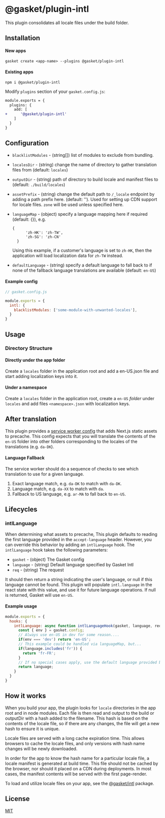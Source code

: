 # @gasket/plugin-intl

This plugin consolidates all locale files under the build folder.

## Installation

#### New apps

```
gasket create <app-name> --plugins @gasket/plugin-intl
```

#### Existing apps

```
npm i @gasket/plugin-intl
```

Modify `plugins` section of your `gasket.config.js`:

```diff
module.exports = {
  plugins: {
    add: [
+      '@gasket/plugin-intl'
    ]
  }
}
```

## Configuration

- `blacklistModules` - (string[]) list of modules to exclude from bundling.
- `localesDir` - (string) change the name of directory to gather translation
  files from (default: `locales`)
- `outputDir` - (string) path of directory to build locale and manifest files to
  (default: `./build/locales`)
- `assetPrefix` - (string) change the default path to `/_locale` endpoint by
  adding a path prefix here. (default: ''). Used for setting up CDN support for
  locale files. `zone` will be used unless specified here.
- `languageMap` - (object) specify a language mapping here if required (default:
  {}), e.g.

  ```
  {
        'zh-HK': 'zh-TW',
        'zh-SG': 'zh-CN'
    }
  ```

  Using this example, if a customer's language is set to `zh-HK`, then the
  application will load localization data for `zh-TW` instead.
- `defaultLanguage` - (string) specify a default language to fall back to if
  none of the fallback language translations are available (default: `en-US`)

#### Example config

```js
// gasket.config.js

module.exports = {
  intl: {
    blacklistModules: ['some-module-with-unwanted-locales'],
  }
}
```

## Usage

### Directory Structure

#### Directly under the app folder

Create a `locales` folder in the application root and add a en-US.json file and
start adding localization keys into it.

#### Under a namespace

Create a `locales` folder in the application root, create a `en-US` *folder*
under `locales` and add files `<namespace>.json` with localization keys.

## After translation

This plugin provides a [service worker config] that adds Next.js static assets
to precache. This config expects that you will translate the contents of the
`en-US` folder into other folders corresponding to the locales of the
translations (e.g. `da-DK`).

#### Language Fallback

The service worker should do a sequence of checks to see which translation to
use for a given language.

1. Exact language match, e.g. `da-DK` to match with `da-DK`.
2. Language match, e.g. `da-XX` to match with `da`.
3. Fallback to US language, e.g. `ar-MA` to fall back to `en-US`.

## Lifecycles

### intlLanguage

When determining what assets to precache, This plugin defaults to reading the
first language provided in the `accept-language` header. However, you can
override this behavior by adding an `intlLanguage` hook. The `intlLanguage` hook
takes the following parameters:

- `gasket` - (object) The Gasket config
- `language` - (string) Default language specified by Gasket Intl
- `req` - (string) The request

It should then return a string indicating the user's language, or null if this
language cannot be found. This plugin will populate `intl.language` in the
react state with this value, and use it for future language operations. If null
is returned, Gasket will use `en-US`.

#### Example usage

```js
module.exports = {
  hooks: {
    intlLanguage: async function intlLanguageHook(gasket, language, req) {
      const { env } = gasket.config;
      // Always use en-US in dev for some reason....
      if(env === 'dev') return 'en-US';
      // This example could be handled via languageMap, but...
      if(language.includes('fr')) {
        return 'fr-FR';
      }
      // If no special cases apply, use the default language provided by Gasket.
      return language;
    }
  }
}
```


## How it works

When you build your app, the plugin looks for `locale` directories in the app
root and in node modules. Each file is then read and output to the build or
outputDir with a hash added to the filename. This hash is based on the contents
of the locale file, so if there are any changes, the file will get a new hash to
ensure it is unique.

Locale files are served with a long cache expiration time. This allows browsers
to cache the locale files, and only versions with hash name changes will be
newly downloaded.

In order for the app to know the hash name for a particular locale file, a
locale manifest is generated at build time. This file should not be cached by
the browser, nor should it placed on a CDN during deployments. In most cases,
the manifest contents will be served with the first page-render.

To load and utilize locale files on your app, see the [@gasket/intl] package.

## License

[MIT](./LICENSE.md)

<!-- LINKS -->

[@gasket/intl]: /packages/gasket-intl/README.md
[service worker config]: /packages/gasket-plugin-service-worker/README.md
